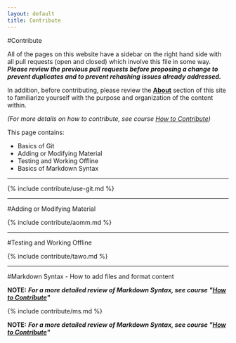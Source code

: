 ```yaml
---
layout: default
title: Contribute
---
```


#Contribute

All of the pages on this website have a sidebar on the right hand side with all pull requests (open and closed) which involve this file in some way. **_Please review the previous pull requests before proposing a change to prevent duplicates and to prevent rehashing issues already addressed._**

In addition, before contributing, please review the **[About](https://tfoote.github.io/design/about/)** section of this site to familiarize yourself with the purpose and organization of the content within.

_(For more details on how to contribute, see course [How to Contribute](https://tfoote.github.io/design/courses/how-to-contribute/how-to-contribute/))_

This page contains:

* Basics of Git
* Adding or Modifying Material
* Testing and Working Offline
* Basics of Markdown Syntax

----

{% include contribute/use-git.md %}

----

#Adding or Modifying Material

{% include contribute/aomm.md %}

----

#Testing and Working Offline

{% include contribute/tawo.md %}

----

#Markdown Syntax - How to add files and format content

**NOTE:** **_For a more detailed review of Markdown Syntax, see course "[How to Contribute](https://tfoote.github.io/design/courses/how-to-contribute/how-to-contribute/)"_**

{% include contribute/ms.md %}

**NOTE:** **_For a more detailed review of Markdown Syntax, see course "[How to Contribute](https://tfoote.github.io/design/courses/how-to-contribute/how-to-contribute/)"_**

